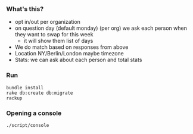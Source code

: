 ### What's this?

- opt in/out per organization
- on question day (default monday) (per org) we ask each person when they want to swap for this week
  - it will show them list of days
- We do match based on responses from above
- Location NY/Berlin/London maybe  timezone
- Stats: we can ask about each person and total stats

### Run

```
bundle install
rake db:create db:migrate
rackup
```

### Opening a console
```
./script/console
```
